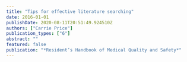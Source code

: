 ```yaml
---
title: "Tips for effective literature searching"
date: 2016-01-01
publishDate: 2020-08-11T20:51:49.924510Z
authors: ["Carrie Price"]
publication_types: ["6"]
abstract: ""
featured: false
publication: "*Resident’s Handbook of Medical Quality and Safety*"
---
```


